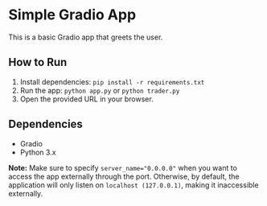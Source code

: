 # Simple Gradio App
This is a basic Gradio app that greets the user.

## How to Run
1. Install dependencies: `pip install -r requirements.txt`
2. Run the app: `python app.py` or  `python trader.py`
3. Open the provided URL in your browser.

## Dependencies
- Gradio
- Python 3.x


**Note:** Make sure to specify `server_name="0.0.0.0"` when you want to access the app externally through the port. Otherwise, by default, the application will only listen on `localhost (127.0.0.1)`, making it inaccessible externally.